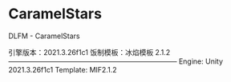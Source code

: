 # CaramelStars
 DLFM - CaramelStars

引擎版本：2021.3.26f1c1
饭制模板：冰焰模板 2.1.2
————————————————————————
Engine: Unity 2021.3.26f1c1
Template: MIF2.1.2
